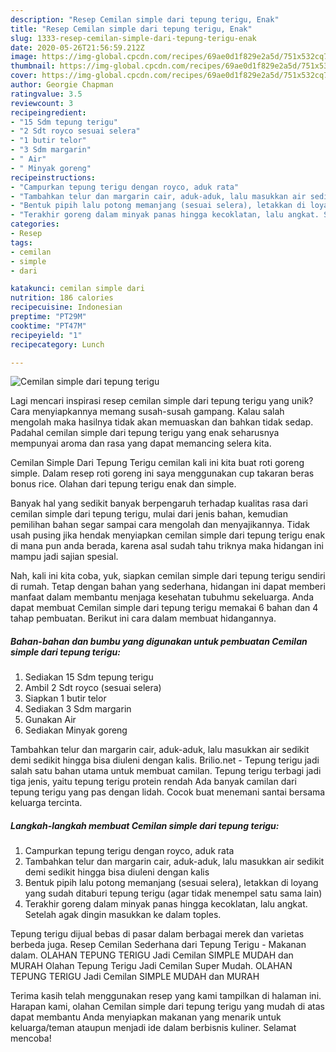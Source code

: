 ```yaml
---
description: "Resep Cemilan simple dari tepung terigu, Enak"
title: "Resep Cemilan simple dari tepung terigu, Enak"
slug: 1333-resep-cemilan-simple-dari-tepung-terigu-enak
date: 2020-05-26T21:56:59.212Z
image: https://img-global.cpcdn.com/recipes/69ae0d1f829e2a5d/751x532cq70/cemilan-simple-dari-tepung-terigu-foto-resep-utama.jpg
thumbnail: https://img-global.cpcdn.com/recipes/69ae0d1f829e2a5d/751x532cq70/cemilan-simple-dari-tepung-terigu-foto-resep-utama.jpg
cover: https://img-global.cpcdn.com/recipes/69ae0d1f829e2a5d/751x532cq70/cemilan-simple-dari-tepung-terigu-foto-resep-utama.jpg
author: Georgie Chapman
ratingvalue: 3.5
reviewcount: 3
recipeingredient:
- "15 Sdm tepung terigu"
- "2 Sdt royco sesuai selera"
- "1 butir telor"
- "3 Sdm margarin"
- " Air"
- " Minyak goreng"
recipeinstructions:
- "Campurkan tepung terigu dengan royco, aduk rata"
- "Tambahkan telur dan margarin cair, aduk-aduk, lalu masukkan air sedikit demi sedikit hingga bisa diuleni dengan kalis"
- "Bentuk pipih lalu potong memanjang (sesuai selera), letakkan di loyang yang sudah ditaburi tepung terigu (agar tidak menempel satu sama lain)"
- "Terakhir goreng dalam minyak panas hingga kecoklatan, lalu angkat. Setelah agak dingin masukkan ke dalam toples."
categories:
- Resep
tags:
- cemilan
- simple
- dari

katakunci: cemilan simple dari 
nutrition: 186 calories
recipecuisine: Indonesian
preptime: "PT29M"
cooktime: "PT47M"
recipeyield: "1"
recipecategory: Lunch

---
```



![Cemilan simple dari tepung terigu](https://img-global.cpcdn.com/recipes/69ae0d1f829e2a5d/751x532cq70/cemilan-simple-dari-tepung-terigu-foto-resep-utama.jpg)

Lagi mencari inspirasi resep cemilan simple dari tepung terigu yang unik? Cara menyiapkannya memang susah-susah gampang. Kalau salah mengolah maka hasilnya tidak akan memuaskan dan bahkan tidak sedap. Padahal cemilan simple dari tepung terigu yang enak seharusnya mempunyai aroma dan rasa yang dapat memancing selera kita.

Cemilan Simple Dari Tepung Terigu cemilan kali ini kita buat roti goreng simple. Dalam resep roti goreng ini saya menggunakan cup takaran beras bonus rice. Olahan dari tepung terigu enak dan simple.

Banyak hal yang sedikit banyak berpengaruh terhadap kualitas rasa dari cemilan simple dari tepung terigu, mulai dari jenis bahan, kemudian pemilihan bahan segar sampai cara mengolah dan menyajikannya. Tidak usah pusing jika hendak menyiapkan cemilan simple dari tepung terigu enak di mana pun anda berada, karena asal sudah tahu triknya maka hidangan ini mampu jadi sajian spesial.


Nah, kali ini kita coba, yuk, siapkan cemilan simple dari tepung terigu sendiri di rumah. Tetap dengan bahan yang sederhana, hidangan ini dapat memberi manfaat dalam membantu menjaga kesehatan tubuhmu sekeluarga. Anda dapat membuat Cemilan simple dari tepung terigu memakai 6 bahan dan 4 tahap pembuatan. Berikut ini cara dalam membuat hidangannya.

<!--inarticleads1-->

##### Bahan-bahan dan bumbu yang digunakan untuk pembuatan Cemilan simple dari tepung terigu:

1. Sediakan 15 Sdm tepung terigu
1. Ambil 2 Sdt royco (sesuai selera)
1. Siapkan 1 butir telor
1. Sediakan 3 Sdm margarin
1. Gunakan  Air
1. Sediakan  Minyak goreng


Tambahkan telur dan margarin cair, aduk-aduk, lalu masukkan air sedikit demi sedikit hingga bisa diuleni dengan kalis. Brilio.net - Tepung terigu jadi salah satu bahan utama untuk membuat camilan. Tepung terigu terbagi jadi tiga jenis, yaitu tepung terigu protein rendah Ada banyak camilan dari tepung terigu yang pas dengan lidah. Cocok buat menemani santai bersama keluarga tercinta. 

<!--inarticleads2-->

##### Langkah-langkah membuat Cemilan simple dari tepung terigu:

1. Campurkan tepung terigu dengan royco, aduk rata
1. Tambahkan telur dan margarin cair, aduk-aduk, lalu masukkan air sedikit demi sedikit hingga bisa diuleni dengan kalis
1. Bentuk pipih lalu potong memanjang (sesuai selera), letakkan di loyang yang sudah ditaburi tepung terigu (agar tidak menempel satu sama lain)
1. Terakhir goreng dalam minyak panas hingga kecoklatan, lalu angkat. Setelah agak dingin masukkan ke dalam toples.


Tepung terigu dijual bebas di pasar dalam berbagai merek dan varietas berbeda juga. Resep Cemilan Sederhana dari Tepung Terigu - Makanan dalam. OLAHAN TEPUNG TERIGU Jadi Cemilan SIMPLE MUDAH dan MURAH Olahan Tepung Terigu Jadi Cemilan Super Mudah. OLAHAN TEPUNG TERIGU Jadi Cemilan SIMPLE MUDAH dan MURAH 

Terima kasih telah menggunakan resep yang kami tampilkan di halaman ini. Harapan kami, olahan Cemilan simple dari tepung terigu yang mudah di atas dapat membantu Anda menyiapkan makanan yang menarik untuk keluarga/teman ataupun menjadi ide dalam berbisnis kuliner. Selamat mencoba!
